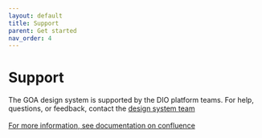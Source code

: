 ```yaml
---
layout: default
title: Support
parent: Get started
nav_order: 4
---
```


# Support

The GOA design system is supported by the DIO platform teams. For help, questions, or feedback, contact the [design system team]()
<br><br>
[For more information, see documentation on confluence]()
